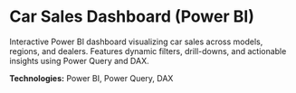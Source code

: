 # Car Sales Dashboard (Power BI)

Interactive Power BI dashboard visualizing car sales across models, regions, and dealers. Features dynamic filters, drill-downs, and actionable insights using Power Query and DAX.  

**Technologies:** Power BI, Power Query, DAX  

